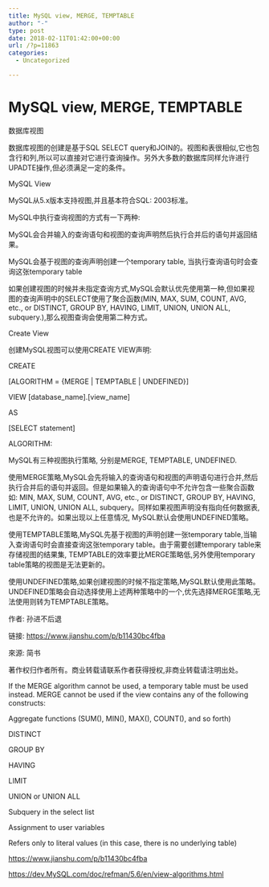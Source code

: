 ```yaml
---
title: MySQL view, MERGE, TEMPTABLE
author: "-"
type: post
date: 2018-02-11T01:42:00+00:00
url: /?p=11863
categories:
  - Uncategorized

---
```

# MySQL view, MERGE, TEMPTABLE
数据库视图
  
数据库视图的创建是基于SQL SELECT query和JOIN的。视图和表很相似,它也包含行和列,所以可以直接对它进行查询操作。另外大多数的数据库同样允许进行UPADTE操作,但必须满足一定的条件。

MySQL View
  
MySQL从5.x版本支持视图,并且基本符合SQL: 2003标准。
  
MySQL中执行查询视图的方式有一下两种: 

MySQL会合并输入的查询语句和视图的查询声明然后执行合并后的语句并返回结果。
  
MySQL会基于视图的查询声明创建一个temporary table, 当执行查询语句时会查询这张temporary table
  
如果创建视图的时候并未指定查询方式,MySQL会默认优先使用第一种,但如果视图的查询声明中的SELECT使用了聚合函数(MIN, MAX, SUM, COUNT, AVG, etc., or DISTINCT, GROUP BY, HAVING, LIMIT, UNION, UNION ALL, subquery.),那么视图查询会使用第二种方式。

Create View
  
创建MySQL视图可以使用CREATE VIEW声明: 

CREATE
     
[ALGORITHM = {MERGE | TEMPTABLE | UNDEFINED}]
  
VIEW [database_name].[view_name]
  
AS
  
[SELECT statement]
  
ALGORITHM: 
  
MySQL有三种视图执行策略, 分别是MERGE, TEMPTABLE, UNDEFINED.

使用MERGE策略,MySQL会先将输入的查询语句和视图的声明语句进行合并,然后执行合并后的语句并返回。但是如果输入的查询语句中不允许包含一些聚合函数如: MIN, MAX, SUM, COUNT, AVG, etc., or DISTINCT, GROUP BY, HAVING, LIMIT, UNION, UNION ALL, subquery。同样如果视图声明没有指向任何数据表,也是不允许的。如果出现以上任意情况, MySQL默认会使用UNDEFINED策略。
  
使用TEMPTABLE策略,MySQL先基于视图的声明创建一张temporary table,当输入查询语句时会直接查询这张temporary table。由于需要创建temporary table来存储视图的结果集, TEMPTABLE的效率要比MERGE策略低,另外使用temporary table策略的视图是无法更新的。
  
使用UNDEFINED策略,如果创建视图的时候不指定策略,MySQL默认使用此策略。UNDEFINED策略会自动选择使用上述两种策略中的一个,优先选择MERGE策略,无法使用则转为TEMPTABLE策略。

作者: 孙进不后退
  
链接: https://www.jianshu.com/p/b11430bc4fba
  
來源: 简书
  
著作权归作者所有。商业转载请联系作者获得授权,非商业转载请注明出处。

If the MERGE algorithm cannot be used, a temporary table must be used instead. MERGE cannot be used if the view contains any of the following constructs:

Aggregate functions (SUM(), MIN(), MAX(), COUNT(), and so forth)

DISTINCT

GROUP BY

HAVING

LIMIT

UNION or UNION ALL

Subquery in the select list

Assignment to user variables

Refers only to literal values (in this case, there is no underlying table)

https://www.jianshu.com/p/b11430bc4fba
  
https://dev.MySQL.com/doc/refman/5.6/en/view-algorithms.html